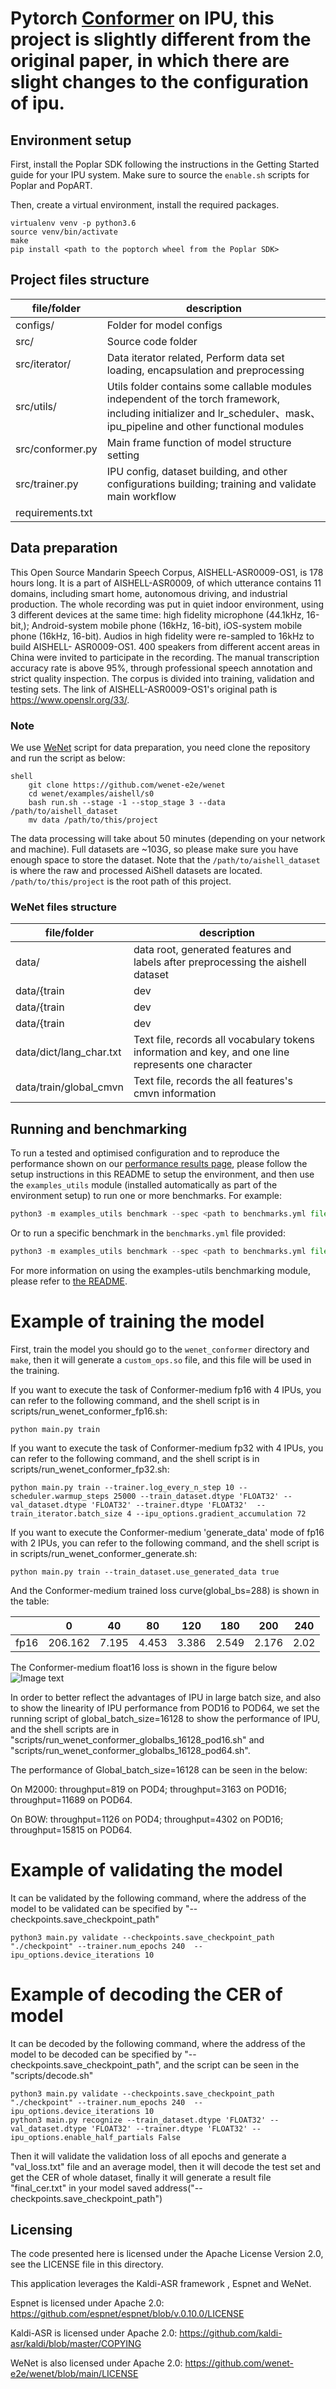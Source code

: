 # Pytorch [Conformer](https://arxiv.org/abs/2005.08100) on IPU, this project is slightly different from the original paper, in which there are slight changes to the configuration of ipu.

## Environment setup

First, install the Poplar SDK following the instructions in the Getting Started guide for your IPU system. Make sure to source the `enable.sh` scripts for Poplar and PopART.

Then, create a virtual environment, install the required packages.

```console
virtualenv venv -p python3.6
source venv/bin/activate
make
pip install <path to the poptorch wheel from the Poplar SDK>
```

## Project files structure

| file/folder      | description                                                                                                                                                                 |
| ---------------- | --------------------------------------------------------------------------------------------------------------------------------------------------------------------------- |
| configs/         | Folder for model configs                                                                                                                                                    |
| src/             | Source code folder                                                                                                                                                          |
| src/iterator/    | Data iterator related, Perform data set loading, encapsulation and preprocessing                                                                                            |
| src/utils/       | Utils folder contains some callable modules independent of the torch framework, including initializer and lr_scheduler、mask、ipu_pipeline and other functional modules  |
| src/conformer.py | Main frame function of model structure setting                                                                                                                              |
| src/trainer.py   | IPU config, dataset building, and other configurations building; training and validate main workflow                                                                        |
| requirements.txt |                                                                                                                                                                             |

## Data preparation

This Open Source Mandarin Speech Corpus, AISHELL-ASR0009-OS1, is 178 hours long. It is a part of AISHELL-ASR0009, of which utterance contains 11 domains, including smart home, autonomous driving, and industrial production. The whole recording was put in quiet indoor environment, using 3 different devices at the same time: high fidelity microphone (44.1kHz, 16-bit,); Android-system mobile phone (16kHz, 16-bit), iOS-system mobile phone (16kHz, 16-bit). Audios in high fidelity were re-sampled to 16kHz to build AISHELL- ASR0009-OS1. 400 speakers from different accent areas in China were invited to participate in the recording. The manual transcription accuracy rate is above 95%, through professional speech annotation and strict quality inspection. The corpus is divided into training, validation and testing sets.
The link of AISHELL-ASR0009-OS1's original path is https://www.openslr.org/33/.

### Note
We use [WeNet](https://github.com/wenet-e2e/wenet) script for data preparation, you need clone the repository and run the script as below:
```
shell
    git clone https://github.com/wenet-e2e/wenet
    cd wenet/examples/aishell/s0
    bash run.sh --stage -1 --stop_stage 3 --data /path/to/aishell_dataset
    mv data /path/to/this/project
```
The data processing will take about 50 minutes (depending on your network and machine). Full datasets are ~103G, so please make sure you have enough space to store the dataset.
Note that the `/path/to/aishell_dataset` is where the raw and processed AiShell datasets are located. `/path/to/this/project` is the root path of this project.

### WeNet files structure

| file/folder                                                                                 | description                                                                                                                                                          |
| ------------------------------------------------------------------------------------------- | -------------------------------------------------------------------------------------------------------------------------------------------------------------------- |
| data/                                                                  | data root, generated features and labels after preprocessing the aishell dataset                                                                                     |
| data/{train|dev|test}/data.list        | form file, records the train data dict between the ID or name of the feature and the real path where the feature is located, generally each line represents a feature |
| data/{train|dev|test}/text                                            | Text file，records the text label corresponding to all audio                                                                                                     |
| data/{train|dev|test}/wav.scp                                            | Text file，records the audio ID and file path                                                                                                     |
| data/dict/lang_char.txt                                 | Text file, records all vocabulary tokens information and key, and one line represents one character                                                                          |
| data/train/global_cmvn                 | Text file, records the all features's cmvn information                                         |

## Running and benchmarking

To run a tested and optimised configuration and to reproduce the performance shown on our [performance results page](https://www.graphcore.ai/performance-results), please follow the setup instructions in this README to setup the environment, and then use the `examples_utils` module (installed automatically as part of the environment setup) to run one or more benchmarks. For example:

```python
python3 -m examples_utils benchmark --spec <path to benchmarks.yml file>
```

Or to run a specific benchmark in the `benchmarks.yml` file provided:

```python
python3 -m examples_utils benchmark --spec <path to benchmarks.yml file> --benchmark <name of benchmark>
```

For more information on using the examples-utils benchmarking module, please refer to [the README](https://github.com/graphcore/examples-utils/blob/master/examples_utils/benchmarks/README.md).

# Example of training the model

First, train the model you should go to the `wenet_conformer` directory and `make`, then it will generate a `custom_ops.so` file, and this file will be used in the training.

If you want to execute the task of Conformer-medium fp16 with 4 IPUs, you can refer to the following command, and the shell script is in scripts/run_wenet_conformer_fp16.sh:

```
python main.py train

```

If you want to execute the task of Conformer-medium fp32 with 4 IPUs, you can refer to the following command, and the shell script is in scripts/run_wenet_conformer_fp32.sh:

```
python main.py train --trainer.log_every_n_step 10 --scheduler.warmup_steps 25000 --train_dataset.dtype 'FLOAT32' --val_dataset.dtype 'FLOAT32' --trainer.dtype 'FLOAT32'  --train_iterator.batch_size 4 --ipu_options.gradient_accumulation 72
```

If you want to execute the Conformer-medium 'generate_data' mode of fp16 with 2 IPUs, you can refer to the following command, and the shell script is in scripts/run_wenet_conformer_generate.sh:

```
python main.py train --train_dataset.use_generated_data true
```

And the Conformer-medium trained loss curve(global_bs=288) is shown in the table:

|      | 0     | 40     | 80    | 120    | 180    | 200   |  240  |
| ---- | ----- | ------ | ----- | ----- | ----- | ----- |----- |
| fp16 | 206.162 | 7.195 | 4.453 | 3.386 | 2.549 | 2.176 |  2.02 |


The Conformer-medium float16 loss is shown in the figure below
![Image text](pic/fp16_loss_public.jpg)

In order to better reflect the advantages of IPU in large batch size, and also to show the linearity of IPU performance from POD16 to POD64, we set the running script of global_batch_size=16128 to show the performance of IPU, and the shell scripts are in "scripts/run_wenet_conformer_globalbs_16128_pod16.sh" and "scripts/run_wenet_conformer_globalbs_16128_pod64.sh".

The performance of Global_batch_size=16128 can be seen in the below:

On M2000:
    throughput=819 on POD4;
    throughput=3163 on POD16;
    throughput=11689 on POD64.

On BOW:
    throughput=1126 on POD4;
    throughput=4302 on POD16;
    throughput=15815 on POD64.


# Example of validating the model

It can be validated by the following command, where the address of the model to be validated can be specified by "--checkpoints.save_checkpoint_path"
```
python3 main.py validate --checkpoints.save_checkpoint_path "./checkpoint" --trainer.num_epochs 240  --ipu_options.device_iterations 10

```

# Example of decoding the CER of model

It can be decoded by the following command, where the address of the model to be decoded can be specified by "--checkpoints.save_checkpoint_path", and the script can be seen in the "scripts/decode.sh"
```
python3 main.py validate --checkpoints.save_checkpoint_path "./checkpoint" --trainer.num_epochs 240  --ipu_options.device_iterations 10
python3 main.py recognize --train_dataset.dtype 'FLOAT32' --val_dataset.dtype 'FLOAT32' --trainer.dtype 'FLOAT32' --ipu_options.enable_half_partials False

```
Then it will validate the validation loss of all epochs and generate a "val_loss.txt" file and an average model, then it will decode the test set and get the CER of whole dataset, finally it will generate a result file "final_cer.txt" in your model saved address("--checkpoints.save_checkpoint_path")

## Licensing

The code presented here is licensed under the Apache License Version 2.0, see the LICENSE file in this directory.

This application leverages the Kaldi-ASR framework , Espnet and WeNet.

Espnet is licensed under Apache 2.0: https://github.com/espnet/espnet/blob/v.0.10.0/LICENSE

Kaldi-ASR is licensed under Apache 2.0: https://github.com/kaldi-asr/kaldi/blob/master/COPYING

WeNet is also licensed under Apache 2.0: https://github.com/wenet-e2e/wenet/blob/main/LICENSE
